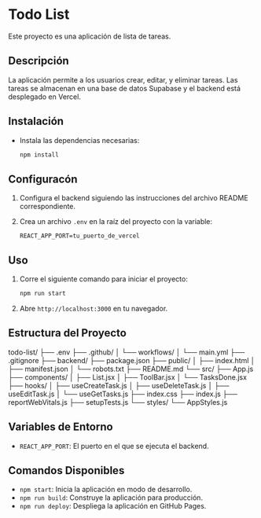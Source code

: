 # Todo List

Este proyecto es una aplicación de lista de tareas.

## Descripción

La aplicación permite a los usuarios crear, editar, y eliminar tareas. Las tareas se almacenan en una base de datos Supabase y el backend está desplegado en Vercel.

## Instalación 

* Instala las dependencias necesarias: 
    ```bash
    npm install
    ```

## Configuracón

1. Configura el backend siguiendo las instrucciones del archivo README correspondiente.

2. Crea un archivo `.env` en la raíz del proyecto con la variable: 
    ```plaintext
    REACT_APP_PORT=tu_puerto_de_vercel
    ```

## Uso

1. Corre el siguiente comando para iniciar el proyecto:
    ```bash
    npm run start
    ```

2. Abre `http://localhost:3000` en tu navegador.

## Estructura del Proyecto

todo-list/
├── .env
├── .github/
│   └── workflows/
│       └── main.yml
├── .gitignore
├── backend/
├── package.json
├── public/
│   ├── index.html
│   ├── manifest.json
│   └── robots.txt
├── README.md
└── src/
    ├── App.js
    ├── components/
    │   ├── List.jsx
    │   ├── ToolBar.jsx
    │   └── TasksDone.jsx
    ├── hooks/
    │   ├── useCreateTask.js
    │   ├── useDeleteTask.js
    │   ├── useEditTask.js
    │   └── useGetTasks.js
    ├── index.css
    ├── index.js
    ├── reportWebVitals.js
    ├── setupTests.js
    └── styles/
        └── AppStyles.js

## Variables de Entorno

- `REACT_APP_PORT`: El puerto en el que se ejecuta el backend.

## Comandos Disponibles

- `npm start`: Inicia la aplicación en modo de desarrollo.
- `npm run build`: Construye la aplicación para producción.
- `npm run deploy`: Despliega la aplicación en GitHub Pages.